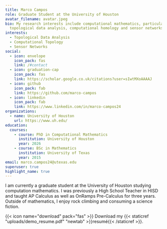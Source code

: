```yaml
---
title: Marco Campos
role: Graduate Student at the University of Houston
avatar_filename: avatar.jpeg
bio: My research interests include computational mathematics, particularly
  topological data analysis, computational homology and sensor networks.
interests:
  - Topological Data Analysis
  - Computational Topology
  - Sensor Networks
social:
  - icon: envelope
    icon_pack: fas
    link: /#contact
  - icon: graduation-cap
    icon_pack: fas
    link: https://scholar.google.co.uk/citations?user=sIwtMXoAAAAJ
  - icon: github
    icon_pack: fab
    link: https://github.com/marco-campos
  - icon: linkedin
    icon_pack: fab
    link: https://www.linkedin.com/in/marco-campos24
organizations:
  - name: University of Houston
    url: https://www.uh.edu/
education:
  courses:
    - course: PhD in Computational Mathematics
      institution: University of Houston
      year: 2026
    - course: BSc in Mathematics
      institution: University of Texas
      year: 2015
email: marco.campos24@utexas.edu
superuser: true
highlight_name: true
---
```

I am currently a graduate student at the University of Houston studying computation mathematics. I was previously a High School Teacher in HISD and taught AP Calculus as well as OnRamps Pre-Calculus for three years. Outside of mathematics, I enjoy rock climbing and consuming a science fiction.

{{< icon name="download" pack="fas" >}} Download my {{< staticref "uploads/demo_resume.pdf" "newtab" >}}resumé{{< /staticref >}}.